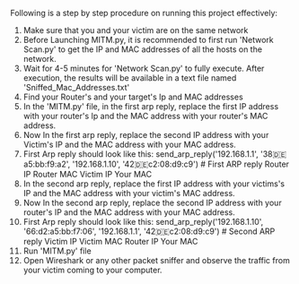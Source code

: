 Following is a step by step procedure on running this project effectively:

1. Make sure that you and your victim are on the same network
2. Before Launching MITM.py, it is recommended to first run 'Network Scan.py' to get the IP and MAC addresses of all the hosts on the network.
3. Wait for 4-5 minutes for 'Network Scan.py' to fully execute. After execution, the results will be available in a text file named 'Sniffed_Mac_Addresses.txt'
4. Find your Router's and your target's Ip and MAC addresses
5. In the 'MITM.py' file, in the first arp reply, replace the first IP address with your router's Ip and the MAC address with your router's MAC address.
6. Now In the first arp reply, replace the second IP address with your Victim's IP and the MAC address with your MAC address.
7. First Arp reply should look like this:
   send_arp_reply('192.168.1.1', '38:de:a5:bb:f9:a2', '192.168.1.10', '42:de:c2:08:d9:c9') # First ARP reply
                    Router IP          Router MAC        Victim IP          Your MAC
9. In the second arp reply, replace the first IP address with your victims's IP and the MAC address with your victim's MAC address.
10. Now In the second arp reply, replace the second IP address with your router's IP and the MAC address with your MAC address.
11. First Arp reply should look like this:
    send_arp_reply('192.168.1.10', '66:d2:a5:bb:f7:06', '192.168.1.1', '42:de:c2:08:d9:c9') # Second ARP reply
                     Victim IP          Victim MAC         Router IP          Your MAC
13. Run 'MITM.py' file
14. Open Wireshark or any other packet sniffer and observe the traffic from your victim coming to your computer. 
